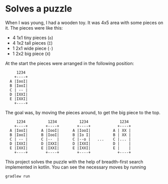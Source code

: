 # Solves a puzzle

When I was young, I had a wooden toy. It was 4x5 area with some pieces on it. The pieces were like this:

- 4 1x1 tiny pieces (`o`)
- 4 1x2 tall pieces (`I`)
- 1 2x1 wide piece (`-`)
- 1 2x2 big piece (`X`)

At the start the pieces were arranged in the following position:

```
     1234
    +----+
  A |IooI|
  B |IooI|
  C | -- |
  D |IXXI|
  E |IXXI|
    +----+
```

The goal was, by moving the pieces around, to get the big piece to the top.

```
     1234          1234          1234              1234     
    +----+        +----+        +----+            +----+    
  A |IooI|      A |IooI|      A |IooI|          A | XX |    
  B |IooI|      B |IooI|      B |Io I|          B | XX |    
  C | -- |      C |--  |      C |--o |   ...    C |... |    
  D |IXXI|      D |IXXI|      D |IXXI|          D |    |    
  E |IXXI|      E |IXXI|      E |IXXI|          E |    |    
    +----+        +----+        +----+            +----+    
```

This project solves the puzzle with the help of breadth-first search implemented in kotlin. You can see the necessary
moves by running

    gradlew run

